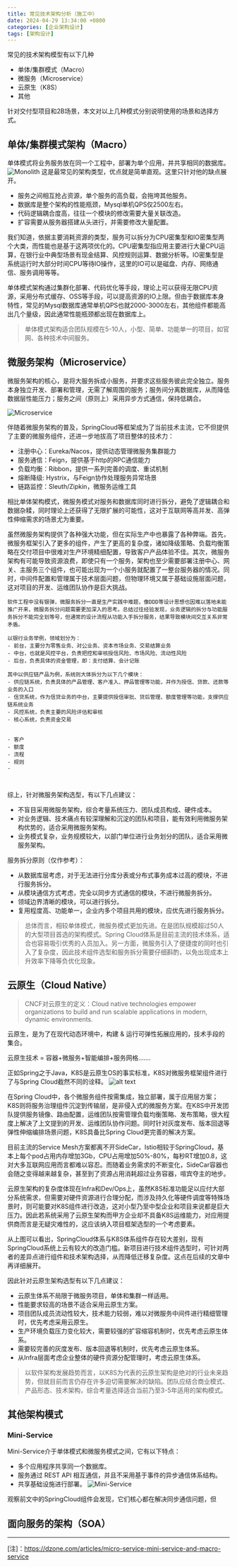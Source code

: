 ```yaml
---
title: 常见技术架构分析（施工中）
date: 2024-04-29 13:34:00 +0800
categories: [企业架构设计]
tags: [架构设计]
---
```


常见的技术架构模型有以下几种
- 单体/集群模式（Macro）
- 微服务（Microservice）
- 云原生（K8S）
- 其他

针对交付型项目和2B场景，本文对以上几种模式分别说明使用的场景和选择方式。

## 单体/集群模式架构（Macro）

单体模式将业务服务放在同一个工程中，部署为单个应用，并共享相同的数据库。
![Monolith](/assets/img/20240429/image.png)
这是最常见的架构类型，优点就是简单直观。这里只针对他的缺点展开。

- 服务之间相互抢占资源，单个服务的高负载，会拖垮其他服务。
- 数据库是整个架构的性能瓶颈，Mysql单机QPS仅2500左右。
- 代码逻辑耦合度高，往往一个模块的修改需要大量关联改造。
- 扩容需要从服务器搭建从头进行，并需要修改大量配置。

我们知道，依据主要消耗资源的类型，服务可以拆分为CPU密集型和IO密集型两个大类，而性能也是基于这两项优化的。CPU密集型指应用主要进行大量CPU运算，在银行业中典型场景有现金结算、风控规则运算、数据分析等。IO密集型是系统运行时大部分时间CPU等待IO操作，这里的IO可以是磁盘、内存、网络通信、服务调用等等。

单体模式架构通过集群化部署、代码优化等手段，理论上可以获得无限CPU资源，采用分布式缓存、OSS等手段，可以提高资源的IO上限。但由于数据库本身特性，常见的Mysql数据库通常单机QPS也就2000-3000左右，其他组件都能高出几个量级，因此通常性能瓶颈都出现在数据库上。

> 单体模式架构适合团队规模在5-10人，小型、简单、功能单一的项目，如官网、各种技术中间服务。

## 微服务架构（Microservice）

微服务架构的核心，是将大服务拆成小服务，并要求这些服务彼此完全独立。服务本身独立开发、部署和管理，无需了解周围的服务；服务间分离数据库，从而降低数据层性能压力；服务之间（原则上）采用异步方式通信，保持低耦合。

![Microservice](/assets/img/20240429/image-1.png)

伴随着微服务架构的普及，SpringCloud等框架成为了当前技术主流，它不但提供了主要的微服务组件，还进一步地拔高了项目整体的技术力：
- 注册中心：Eureka/Nacos，提供动态管理微服务集群能力
- 服务通信：Feign，提供基于http的RPC通信能力
- 负载均衡：Ribbon，提供一系列完善的调度、重试机制
- 熔断降级: Hystrix，与Feign协作处理服务异常场景
- 链路监控：Sleuth/Zipkin，微服务运维工具

相比单体架构模式，微服务模式对服务和数据库同时进行拆分，避免了逻辑耦合和数据杂糅，同时理论上还获得了无限扩展的可能性，这对于互联网等高并发、高弹性伸缩需求的场景尤为重要。

虽然微服务架构提供了各种强大功能，但在实际生产中也暴露了各种弊端。首先，微服务框架引入了更多的组件，产生了更高的复杂度，诸如降级策略、负载均衡策略在交付项目中很难对生产环境精细配置，导致客户产品体验不佳。其次，微服务架构有可能导致资源浪费，即使只有一个服务，架构也至少需要部署注册中心、网关、主服务三个组件，也可能出现为一个小服务就配置了一整台服务器的情况。同时，中间件配置和管理属于技术层面问题，但物理环境又属于基础设施层面问题，这对项目的开发、运维团队协作是巨大挑战。

<!-- 待完善：讲下微服务在银行系统实现中遇到过的问题 -->
```
软件工程中没有银弹，微服务拆分一直是生产实践中难题，像DDD等设计思想也因难以落地未能推广开来，微服务拆分问题需要更加深入的思考。总结过往经验发现，业务逻辑的拆分与功能服务拆分不能完全划等号，但通常的设计流程从功能入手拆分服务，结果导致模块间交互关系非常矛盾。

以银行业务举例，领域划分为：
- 前台，主要分为零售业务、对公业务、资本市场业务、交易结算业务
- 中台，也就是风控平台，负责把控和审核授信风险、市场风险、流动性风险
- 后台，负责具体的资金管理，即：支付结算、会计记账

其中以供应链产品为例，系统则大体拆分为以下几个模块：
- 供应链系统，负责具体的产品管理、客户准入、押品管理等功能，并作为授信、贷款、还款等业务的入口
- 信贷系统，作为信贷业务的中台，主要提供授信审批、贷后管理、额度管理等功能，支撑供应链系统业务
- 风控系统，负责主要的风险评估和审核
- 核心系统，负责资金交易


- 客户
- 额度
- 流程
- 规则
- 



```


综上，针对微服务架构选型，有以下几点建议：
- 不盲目采用微服务架构，综合考量系统压力、团队成员构成、硬件成本。
- 对业务逻辑、技术痛点有较深理解和沉淀的团队和项目，能有效利用微服务架构优势的，适合采用微服务架构。
- 业务模式复杂，业务规模较大，以部门单位进行业务划分的团队，适合采用微服务架构。

服务拆分原则（仅作参考）：
- 从数据库层考虑，对于无法进行分库分表或分布式事务成本过高的模块，不进行服务拆分。
- 从模块通信方式考虑，完全以同步方式通信的模块，不进行微服务拆分。
- 领域边界清晰的模块，可以进行拆分。
- 复用程度高、功能单一，企业内多个项目共用的模块，应优先进行服务拆分。

> 总体而言，相较单体模式，微服务模式更加先进。在是团队规模超过50人的大型项目首选的架构模式。Spring Cloud体系是目前主流的技术体系，适合也容易吸引优秀的人员加入。另一方面，微服务引入了便捷度的同时也引入了复杂度，因此技术组件选型和服务拆分需要仔细斟酌，以免出现成本上升效率下降等负优化现象。

## 云原生（Cloud Native）

> CNCF对云原生的定义：Cloud native technologies empower organizations to build and run scalable applications in modern, dynamic environments.

云原生，是为了在现代动态环境中，构建 & 运行可弹性拓展应用的，技术手段的集合。

云原生技术 = 容器+微服务+智能编排+服务网格.......

正如Spring之于Java，K8S是云原生OS的事实标准，K8S对微服务框架组件进行了与Spring Cloud截然不同的诠释。
![alt text](/assets/img/20240429/image-2.png)

在Spring Cloud中，各个微服务组件按需集成，独立部署，属于应用层方案；K8S则将服务治理组件沉淀到传输层，是非侵入式的微服务方案。在K8S中开发团队提供服务镜像、路由配置，运维团队按需管理负载均衡策略、发布策略，很大程度上解决了上文提到的开发、运维团队协作问题。同时针对灰度发布、版本回退等弹性伸缩编排场景问题，K8S具备比Spring Cloud更完善的解决方案。

目前主流的Service Mesh方案都离不开SideCar，Istio相较于SpringCloud，基本上每个pod占用内存增加3Gb，CPU占用增加50%-80%，每秒RT增加0.8，这对大多互联网应用而言都难以容忍。而随着业务需求的不断变化，SideCar容器也会随之变得越来越复杂，甚至到了资源占用消耗超过业务容器，喧宾夺主的地步。

云原生架构的复杂度体现在Infra和Dev/Ops上，虽然K8S标准功能足以应付大部分系统需求，但需要对硬件资源进行合理分配，而涉及持久化等硬件调度等特殊场景时，则可能要对K8S组件进行改造，这对小型乃至中型企业和项目来说都是巨大压力。因此若系统采用了云原生架构而甲方企业却不具备K8S运维能力，对应用提供商而言是无疑灾难性的，这应该纳入项目框架选型的一个考虑要素。

从上图可以看出，SpringCloud体系与K8S体系组件存在较大差别，现有SpringCloud系统上云有较大的改造门槛。新项目进行技术组件选型时，可针对两者的差异点进行组件和技术架构选择，从而降低迁移复杂度。这点在后续的文章中再详细展开。

因此针对云原生架构选型有以下几点建议：
- 云原生体系不局限于微服务项目，单体和集群一样适用。
- 性能要求较高的场景不适合采用云原生方案。
- 项目团队成员流动性较大，技术能力较弱，难以对微服务中间件进行精细管理时，优先考虑采用云原生。
- 生产环境负载压力变化较大，需要较强的扩容缩容机制时，优先考虑云原生体系。
- 需要较完善的灰度发布、版本回退等机制时，优先考虑云原生体系。
- 从Infra层面考虑企业整体的硬件资源分配管理时，考虑云原生体系。

> 以软件架构发展趋势而言，以K8S为代表的云原生架构是绝对的行业未来趋势，但就目前而言仍存在许多迫切需要解决的缺陷。团队应结合商业模式、产品形态、技术架构，综合考量选择适合当前乃至3-5年适用的架构模式。

## 其他架构模式

### Mini-Service

Mini-Service介于单体模式和微服务模式之间，它有以下特点：
- 多个应用程序共享同一个数据库。
- 服务通过 REST API 相互通信，并且不采用基于事件的异步通信体系结构。
- 共享基础设施进行部署。
![Mini-Service](/assets/img/20240429/image-3.png)

观察前文中的SpringCloud组件会发现，它们核心都在解决同步通信问题，但

## 面向服务的架构（SOA）

----
[注]：https://dzone.com/articles/micro-service-mini-service-and-macro-service 